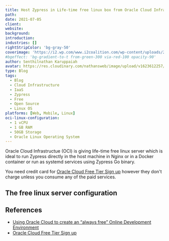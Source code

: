 ```yaml
---
title: Host Zypress in Life-time free linux box from Oracle Cloud Infrastructure (OCI)
path: 
date: 2021-07-05
client: 
website: 
background: 
introduction: 
industries: []
rightStripColor: 'bg-gray-50'
coverimage: 'https://i2.wp.com/www.i2coalition.com/wp-content/uploads/2018/10/Oracle-Cloud-Infrastructure.png?w=1500&ssl=1'
#bgeffect: 'bg-gradient-to-t from-green-300 via-red-100 opacity-90'
author: Senthilnathan Karuppaiah
avatar: https://res.cloudinary.com/nathansweb/image/upload/v1623612257/profile/sk_profile_sq.png
type: Blog
tags:
  - Blog
  - Cloud Infrastructure
  - IaaS
  - Zypress
  - Free
  - Open Source
  - Linux OS
platforms: [Web, Mobile, Linux]
oci-linux-configuration:
  - 1 vCPU
  - 1 GB RAM
  - 50GB Storage
  - Oracle Linux Operating System
---
```


Oracle Cloud Infrastructue (OCI) is giving life-time free linux server which is ideal to run Zypress directly in the host machine in Nginx or in a Docker container or run as systemd services using Zypress Go binary.

<!--more-->

You need credit card for [Oracle Cloud Free Tier Sign up](https://signup.cloud.oracle.com/) however they don't charge unless you consume any of the paid services.

## The free linux server configuration

<list :items="oci-linux-configuration"></list>

## References

* [Using Oracle Cloud to create an “always free” Online Development Environment](https://medium.com/geekculture/using-oracle-cloud-to-create-an-always-free-online-development-environment-af00e5bc2a05)
* [Oracle Cloud Free Tier Sign up](https://signup.cloud.oracle.com/)
